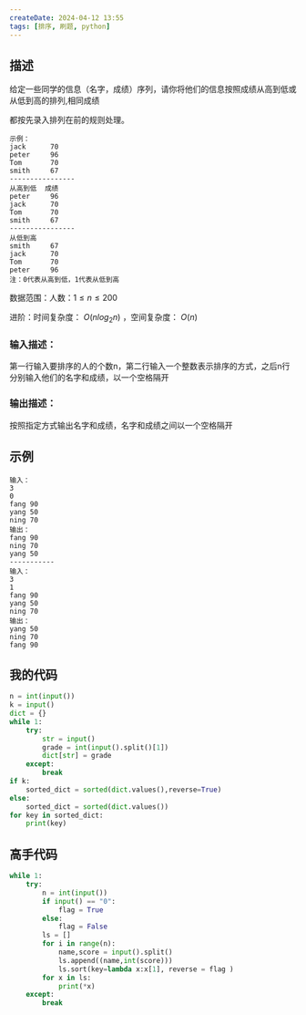 ```yaml
---
createDate: 2024-04-12 13:55
tags: [排序, 刷题, python]
---
```

## 描述

给定一些同学的信息（名字，成绩）序列，请你将他们的信息按照成绩从高到低或从低到高的排列,相同成绩

都按先录入排列在前的规则处理。

```0
示例：
jack      70  
peter     96  
Tom       70  
smith     67
----------------
从高到低  成绩  
peter     96  
jack      70  
Tom       70  
smith     67
----------------
从低到高
smith     67
jack      70
Tom       70  
peter     96
注：0代表从高到低，1代表从低到高
```

数据范围：人数：$1≤n≤200$ 

进阶：时间复杂度： $O(nlog_2n)$ ，空间复杂度： $O(n)$ 

### 输入描述：

第一行输入要排序的人的个数n，第二行输入一个整数表示排序的方式，之后n行分别输入他们的名字和成绩，以一个空格隔开

### 输出描述：

按照指定方式输出名字和成绩，名字和成绩之间以一个空格隔开

## 示例
```0
输入：
3
0
fang 90
yang 50
ning 70
输出：
fang 90
ning 70
yang 50
-----------
输入：
3
1
fang 90
yang 50
ning 70
输出：
yang 50
ning 70
fang 90
```
## 我的代码
```python
n = int(input())
k = input()
dict = {}
while 1:
    try:
        str = input()
        grade = int(input().split()[1])
        dict[str] = grade
    except:
        break
if k:
    sorted_dict = sorted(dict.values(),reverse=True)
else:
    sorted_dict = sorted(dict.values())
for key in sorted_dict:
    print(key)
```
## 高手代码
```python
while 1:
    try:
        n = int(input())
        if input() == "0":
            flag = True
        else:
            flag = False
        ls = []
        for i in range(n):
            name,score = input().split()
            ls.append((name,int(score)))
            ls.sort(key=lambda x:x[1], reverse = flag )
        for x in ls:
            print(*x)
    except:
        break
```